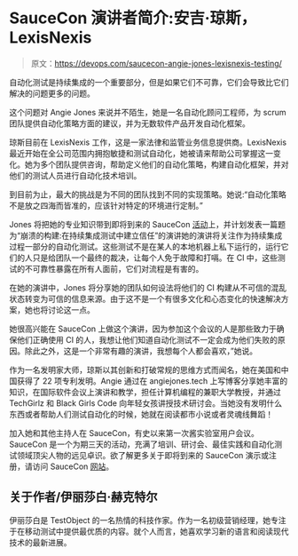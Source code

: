 # SauceCon 演讲者简介:安吉·琼斯，LexisNexis

> 原文：<https://devops.com/saucecon-angie-jones-lexisnexis-testing/>

自动化测试是持续集成的一个重要部分，但是如果它们不可靠，它们会导致比它们解决的问题更多的问题。

这个问题对 Angie Jones 来说并不陌生，她是一名自动化顾问工程师，为 scrum 团队提供自动化策略方面的建议，并为无数软件产品开发自动化框架。

琼斯目前在 LexisNexis 工作，这是一家法律和监管业务信息提供商。LexisNexis 最近开始在全公司范围内拥抱敏捷和测试自动化，她被请来帮助公司掌握这一变化。她为多个团队提供咨询，帮助定义他们的自动化策略，构建自动化框架，并对他们的测试人员进行自动化技术培训。

到目前为止，最大的挑战是为不同的团队找到不同的实现策略。她说:“自动化策略不是放之四海而皆准的，应该针对特定的环境进行定制。”

Jones 将把她的专业知识带到即将到来的 SauceCon [活动](http://saucecon.com)上，并计划发表一篇题为“崩溃的构建:在持续集成测试中建立信任”的演讲她的演讲将关注作为持续集成过程一部分的自动化测试。这些测试不是在某人的本地机器上私下运行的，运行它们的人只是给团队一个最终的裁决，让每个人免于故障和打嗝。在 CI 中，这些测试的不可靠性暴露在所有人面前，它们对流程是有害的。

在她的演讲中，Jones 将分享她的团队如何设法将他们的 CI 构建从不可信的混乱状态转变为可信的信息来源。由于这不是一个有很多文化和心态变化的快速解决方案，她也将讨论这一点。

她很高兴能在 SauceCon 上做这个演讲，因为参加这个会议的人是那些致力于确保他们正确使用 CI 的人，我想让他们知道自动化测试不一定会成为他们失败的原因。除此之外，这是一个非常有趣的演讲，我想每个人都会喜欢，”她说。

作为一名发明家大师，琼斯以其创新和打破常规的思维方式而闻名，她在美国和中国获得了 22 项专利发明。Angie 通过在 angiejones.tech 上写博客分享她丰富的知识，在国际软件会议上演讲和教学，担任计算机编程的兼职大学教授，并通过 TechGirlz 和 Black Girls Code 向年轻女孩讲授技术研讨会。当她没有发明什么东西或者帮助人们测试自动化的时候，她就在阅读都市小说或者灵魂线舞蹈！

加入她和其他主持人在 SauceCon，有史以来第一次酱实验室用户会议。SauceCon 是一个为期三天的活动，充满了培训、研讨会、最佳实践和自动化测试领域顶尖人物的远见卓识。欲了解更多关于即将到来的 SauceCon 演示或注册，请访问 SauceCon [网站](http://saucecon.com)。

## 关于作者/伊丽莎白·赫克特尔

伊丽莎白是 TestObject 的一名热情的科技作家。作为一名初级营销经理，她专注于在移动测试中提供最优质的内容。就个人而言，她喜欢学习新的语言和阅读现代技术的最新进展。